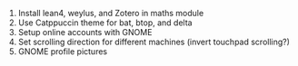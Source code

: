 1. Install lean4, weylus, and Zotero in maths module
2. Use Catppuccin theme for bat, btop, and delta
3. Setup online accounts with GNOME
4. Set scrolling direction for different machines (invert touchpad scrolling?)
5. GNOME profile pictures
